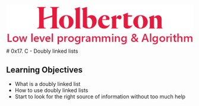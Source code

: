 <div align=center>
    <img
    style="text-align:center"
    src="https://raw.githubusercontent.com/coding-max/hbtn_config/main/assets/head_low-level.png"
    alt="Holberton School"/>
</div>
# 0x17. C - Doubly linked lists

## Learning Objectives

- What is a doubly linked list
- How to use doubly linked lists
- Start to look for the right source of information without too much help
